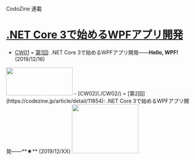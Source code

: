 CodoZine 連載  
# [.NET Core 3で始めるWPFアプリ開発](https://codezine.jp/article/corner/805)

- [CW01](./CW01/) = [第1回](https://codezine.jp/article/detail/11809): .NET Core 3で始めるWPFアプリ開発――**Hello, WPF!** (2019/12/16)  
<img src="https://cz-cdn.shoeisha.jp/static/images/article/11809/Fig09s.png" width="180" height="76">
- [CW02](./CW02/) = [第2回](https://codezine.jp/article/detail/11854): .NET Core 3で始めるWPFアプリ開発――**★** (2019/12/XX)  
<img src="https://cz-cdn.shoeisha.jp/static/images/article/11854/fig02.png" width="180" height="132">



